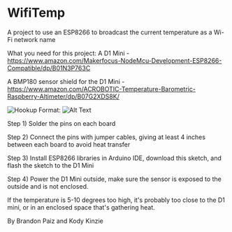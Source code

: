 # WifiTemp
A project to use an ESP8266 to broadcast the current temperature as a Wi-Fi network name

What you need for this project:
A D1 Mini - https://www.amazon.com/Makerfocus-NodeMcu-Development-ESP8266-Compatible/dp/B01N3P763C


A BMP180 sensor shield for the D1 Mini - https://www.amazon.com/ACROBOTIC-Temperature-Barometric-Raspberry-Altimeter/dp/B07G2XDS8K/

![Hookup](https://i.imgur.com/JdSXPK3.jpg)
Format: ![Alt Text](url)

Step 1)
Solder the pins on each board

Step 2)
Connect the pins with jumper cables, giving at least 4 inches between each board to avoid heat transfer

Step 3) 
Install ESP8266 libraries in Arduino IDE, download this sketch, and flash the sketch to the D1 Mini

Step 4)
Power the D1 Mini outside, make sure the sensor is exposed to the outside and is not enclosed.

If the temperature is 5-10 degrees too high, it's probably too close to the D1 mini, or in an enclosed space that's gathering heat.

By Brandon Paiz and Kody Kinzie
